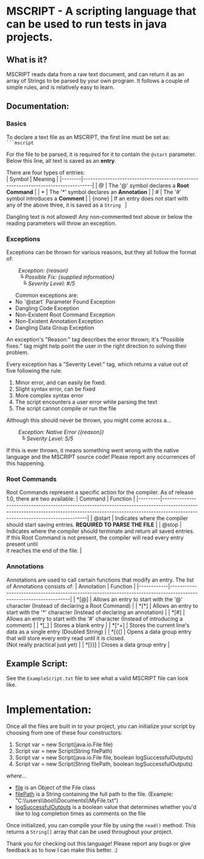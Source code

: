# MSCRIPT - A scripting language that can be used to run tests in java projects.

## What is it?
MSCRIPT reads data from a raw text document, and can return it as an array of Strings to be parsed by your own program. 
It follows a couple of simple rules, and is relatively easy to learn. 

## Documentation:
### Basics
To declare a text file as an MSCRIPT, the first line must be set as: ` ```mscript `  
  
For the file to be parsed, it is required for it to contain the `@start` parameter. Below this line, all text is saved as an **entry**.  
  
There are four types of entries:  
| Symbol | Meaning                                                                          |
|--------|----------------------------------------------------------------------------------|
|   @    | The '@' symbol declares a **Root Command**                                       |
|   *    | The '*' symbol declares an **Annotation**                                        |
|   #    | The '#' symbol introduces a **Comment**                                          |
| {none} | If an entry does not start with any of the above three, it is saved as a `String ` |
  
Dangling text is not allowed! Any non-commented text above or below the reading parameters will throw an exception.

### Exceptions
Exceptions can be thrown for various reasons, but they all follow the format of:  
  
&nbsp; &nbsp; &nbsp; &nbsp; _Exception: {reason}  
&nbsp; &nbsp; &nbsp; &nbsp; &nbsp;╚ Possible Fix: {supplied information}  
&nbsp; &nbsp; &nbsp; &nbsp; &nbsp; &nbsp;╚ Severity Level: #/5_   

<ul>
    Common exceptions are:
    <li>No `@start` Parameter Found Exception</li>
    <li>Dangling Code Exception</li>
    <li>Non-Existent Root Command Exception</li>
    <li>Non-Existent Annotation Exception</li>
    <li>Dangling Data Group Exception</li>
</ul>
  
An exception's "Reason:" tag describes the error thrown; it's "Possible fixes:" tag might help point the user in the right direction to solving their problem.  
  
Every exception has a "Severity Level:" tag, which returns a value out of five following the rule:
  
<ol>
    <li>Minor error, and can easily be fixed.</li>
    <li>Slight syntax error, can be fixed</li>
    <li>More complex syntax error</li>
    <li>The script encounters a user error while parsing the text</li>
    <li>The script cannot compile or run the file</li>
</ol>  
  
Although this should never be thrown, you might come across a...
  
&nbsp; &nbsp; &nbsp; &nbsp; _Exception: Native Error ({reason})  
&nbsp; &nbsp; &nbsp; &nbsp; &nbsp; ╚ Severity Level: 5/5_ 
  
If this is ever thrown, it means something went wrong with the native language and the MSCRIPT source code! Please report any occurrences of this happening.  

### Root Commands
Root Commands represent a specific action for the compiler. As of release 1.0, there are two available:
| Command | Function                                                                                                                                                                                                  |
|---------|-----------------------------------------------------------------------------------------------------------------------------------------------------------------------------------------------------------|
| @start  | Indicates where the compiler should start saving entries. **REQUIRED TO PARSE THE FILE**                                                                                                                  |
| @stop   | Indicates where the compiler should terminate and return all saved entries.<br>If this Root Command is not present, the compiler will read every entry present until  <br>it reaches the end of the file. |
  
### Annotations
Annotations are used to call certain functions that modify an entry. The list of Annotations consists of:
| Annotation | Function                                                                                                          |
|------------|-------------------------------------------------------------------------------------------------------------------|
| \*[@]       | Allows an entry to start with the '@' character (Instead of declaring a Root Command)                            |
| \*[\*]       | Allows an entry to start with the '*' character (Instead of declaring an annotation)                            |
| \*[#]       | Allows an entry to start with the '#' character (Instead of introducing a comment)                               |
| \*[_]       | Stores a blank entry                                                                                             |
| \*[^+]      | Stores the current line's data as a single entry (Doubled String)                                                |
| \*[{{]      | Opens a data group entry that will store every entry read until it is closed.<br>(Not really practical just yet) |
| \*[}}]      | Closes a data group entry                                                                                        |

## Example Script:
See the `ExampleScript.txt` file to see what a valid MSCRIPT file can look like. 

# Implementation:
Once all the files are built in to your project, you can initialize your script by choosing from one of these four constructors:
<ol>
    <li>Script var = new Script(java.io.File file)</li>
    <li>Script var = new Script(String filePath)</li>
    <li>Script var = new Script(java.io.File file, boolean logSuccessfulOutputs)</li>
    <li>Script var = new Script(String filePath, boolean logSuccessfulOutputs)</li>
</ol>
  
_where..._  
<ul> 
    <li> <u>file</u> is an Object of the File class </li>
    <li> <u>filePath</u> is a String containing the full path to the file. (Example: "C:\\users\\boo\\Documents\\MyFile.txt") </li>
    <li> <u>logSuccessfulOutputs</u> is a boolean value that determines whether you'd like to log completion times as comments on the file </li>
</ul>
  
Once initialized, you can compile your file by using the ` read() ` method. This returns a ` String[] ` array that can be used throughout your project.  
  
Thank you for checking out this language! Please report any bugs or give feedback as to how I can make this better. :)
